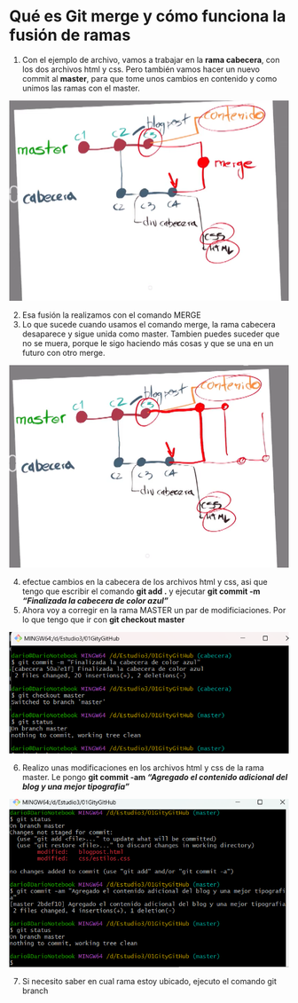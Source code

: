 # Qué es Git merge y cómo funciona la fusión de ramas

1. Con el ejemplo de archivo, vamos a trabajar en la **rama cabecera**, con los dos archivos html y css. Pero también vamos hacer un nuevo commit al **master**, para que tome unos cambios en contenido y como unimos las ramas con el master. 
    
![alt text](<Images/Untitled 29.png>)
    
2. Esa fusión la realizamos con el comando MERGE
3. Lo que sucede cuando usamos el comando merge, la rama cabecera desaparece y sigue unida como master. Tambien puedes suceder que no se muera, porque le sigo haciendo más cosas y que se una en un futuro con otro merge.
    
![alt text](<Images/Untitled 30.png>)
    
4. efectue cambios en la cabecera de los archivos html y css, asi que tengo que escribir el comando **git add .**   y ejecutar  **git commit -m *“Finalizada la cabecera de color azul”***
5. Ahora voy a corregir en la rama MASTER un par de modificiaciones. Por lo que tengo que ir con **git checkout master** 

![alt text](<Images/Untitled 31.png>)
    
6. Realizo unas modificaciones en los archivos html y css de la rama master. Le pongo **git commit -am *“Agregado el contenido adicional del blog y una mejor tipografia”*** 
    
![alt text](<Images/Untitled 32.png>)
    
7. Si necesito saber en cual rama estoy ubicado, ejecuto el comando git branch